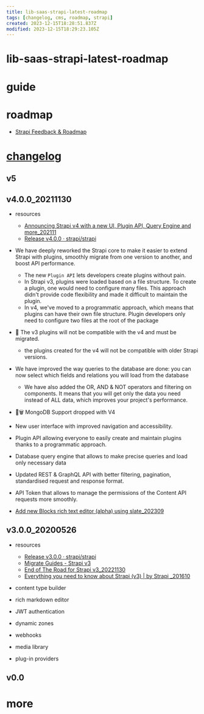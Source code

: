 ```yaml
---
title: lib-saas-strapi-latest-roadmap
tags: [changelog, cms, roadmap, strapi]
created: 2023-12-15T18:28:51.837Z
modified: 2023-12-15T18:29:23.105Z
---
```


# lib-saas-strapi-latest-roadmap

# guide

# roadmap
- [Strapi Feedback & Roadmap](https://feedback.strapi.io/)
# [changelog](https://strapi.io/changelog)

## v5

## v4.0.0_20211130

- resources
  - [Announcing Strapi v4 with a new UI, Plugin API, Query Engine and more_202111](https://strapi.io/blog/announcing-strapi-v4)
  - [Release v4.0.0 · strapi/strapi](https://github.com/strapi/strapi/releases/tag/v4.0.0)

- We have deeply reworked the Strapi core to make it easier to extend Strapi with plugins, smoothly migrate from one version to another, and boost API performance. 
  - The new `Plugin API` lets developers create plugins without pain. 
  - In Strapi v3, plugins were loaded based on a file structure. To create a plugin, one would need to configure many files. This approach didn't provide code flexibility and made it difficult to maintain the plugin.
  - In v4, we've moved to a programmatic approach, which means that plugins can have their own file structure. Plugin developers only need to configure two files at the root of the package
- 🚨 The v3 plugins will not be compatible with the v4 and must be migrated.
  - the plugins created for the v4 will not be compatible with older Strapi versions.

- We have improved the way queries to the database are done: you can now select which fields and relations you will load from the database
  - We have also added the OR, AND & NOT operators and filtering on components. It means that you will get only the data you need instead of ALL data, which improves your project's performance.

- 🚨🗑️ MongoDB Support dropped with V4

- New user interface with improved navigation and accessibility.
- Plugin API allowing everyone to easily create and maintain plugins thanks to a programmatic approach.
- Database query engine that allows to make precise queries and load only necessary data
- Updated REST & GraphQL API with better filtering, pagination, standardised request and response format.
- API Token that allows to manage the permissions of the Content API requests more smoothly.

- [Add new Blocks rich text editor (alpha) using slate_202309](https://github.com/strapi/strapi/pull/18166)

## v3.0.0_20200526

- resources
  - [Release v3.0.0 · strapi/strapi](https://github.com/strapi/strapi/releases/tag/v3.0.0)
  - [Migrate Guides - Strapi v3](https://docs-v3.strapi.io/developer-docs/latest/update-migration-guides/migration-guides.html)
  - [End of The Road for Strapi v3_20221130](https://strapi.io/blog/end-of-the-road-for-strapi-v3)
  - [Everything you need to know about Strapi (v3) | by Strapi _201610](https://medium.com/strapi/everything-you-need-to-know-about-strapi-v3-6e26a2324c9d)

- content type builder
- rich markdown editor
- JWT authentication
- dynamic zones
- webhooks
- media library
- plug-in providers

## v0.0

# more
